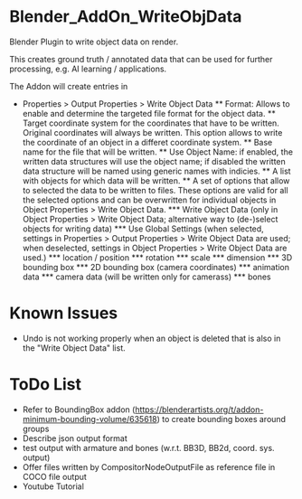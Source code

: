 # Blender_AddOn_WriteObjData
Blender Plugin to write object data on render.

This creates ground truth / annotated data that can be used for further
processing, e.g. AI learning / applications.

The Addon will create entries in
* Properties > Output Properties > Write Object Data
** Format: Allows to enable and determine the targeted file format for the object data.
** Target coordinate system for the coordinates that have to be written. Original coordinates will always be written. This option allows to write the coordinate of an object in a differet coordinate system.
** Base name for the file that will be written.
** Use Object Name: if enabled, the written data structures will use the object name; if disabled the written data structure will be named using generic names with indicies.
** A list with objects for which data will be written.
** A set of options that allow to selected the data to be written to files. These options are valid for all the selected options and can be overwritten for individual objects in Object Properties > Write Object Data.
*** Write Object Data (only in Object Properties > Write Object Data; alternative way to (de-)select objects for writing data)
*** Use Global Settings (when selected, settings in Properties > Output Properties > Write Object Data are used; when deselected, settings in Object Properties > Write Object Data are used.)
*** location / position
*** rotation
*** scale
*** dimension
*** 3D bounding box
*** 2D bounding box (camera coordinates)
*** animation data
*** camera data (will be written only for camerass)
*** bones

# Known Issues
* Undo is not working properly when an object is deleted that is also in the "Write Object Data" list.

# ToDo List
* Refer to BoundingBox addon (https://blenderartists.org/t/addon-minimum-bounding-volume/635618) to create bounding boxes around groups
* Describe json output format
* test output with armature and bones (w.r.t. BB3D, BB2d, coord. sys. output)
* Offer files written by CompositorNodeOutputFile as reference file in COCO file output
* Youtube Tutorial
